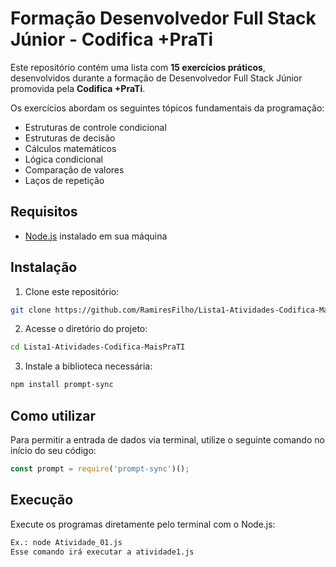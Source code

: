 # Formação Desenvolvedor Full Stack Júnior - Codifica +PraTi

Este repositório contém uma lista com **15 exercícios práticos**, desenvolvidos durante a formação de Desenvolvedor Full Stack Júnior promovida pela **Codifica +PraTi**.

Os exercícios abordam os seguintes tópicos fundamentais da programação:

* Estruturas de controle condicional
* Estruturas de decisão
* Cálculos matemáticos
* Lógica condicional
* Comparação de valores
* Laços de repetição

## Requisitos

* [Node.js](https://nodejs.org/) instalado em sua máquina

## Instalação

1. Clone este repositório:

```bash
git clone https://github.com/RamiresFilho/Lista1-Atividades-Codifica-MaisPraTI.git
```

2. Acesse o diretório do projeto:

```bash
cd Lista1-Atividades-Codifica-MaisPraTI
```

3. Instale a biblioteca necessária:

```bash
npm install prompt-sync
```

## Como utilizar

Para permitir a entrada de dados via terminal, utilize o seguinte comando no início do seu código:

```javascript
const prompt = require('prompt-sync')();
```

## Execução

Execute os programas diretamente pelo terminal com o Node.js:

```bash
Ex.: node Atividade_01.js
Esse comando irá executar a atividade1.js
```
